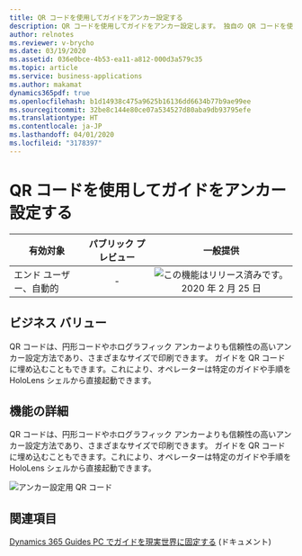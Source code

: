 ```yaml
---
title: QR コードを使用してガイドをアンカー設定する
description: QR コードを使用してガイドをアンカー設定します。 独自の QR コードを使用し、それらをさまざまなサイズで印刷したり、特定のガイドや手順へのリンクを埋め込んだりできます。
author: relnotes
ms.reviewer: v-brycho
ms.date: 03/19/2020
ms.assetid: 036e0bce-4b53-ea11-a812-000d3a579c35
ms.topic: article
ms.service: business-applications
ms.author: makamat
dynamics365pdf: true
ms.openlocfilehash: b1d14938c475a9625b16136dd6634b77b9ae99ee
ms.sourcegitcommit: 32be8c144e80ce07a534527d80aba9db93795efe
ms.translationtype: HT
ms.contentlocale: ja-JP
ms.lasthandoff: 04/01/2020
ms.locfileid: "3178397"
---
```

# <a name="anchor-a-guide-with-a-qr-code"></a>QR コードを使用してガイドをアンカー設定する


| 有効対象    |  パブリック プレビュー | 一般提供 | 
| ---------- | :----------: |:----------: |
|エンド ユーザー、自動的|-| ![この機能はリリース済みです。](/dynamics365-release-plan/media/green-checkmark.png "この機能はリリース済みです。") 2020 年 2 月 25 日|


## <a name="business-value"></a>ビジネス バリュー
<!-- bv start -->
QR コードは、円形コードやホログラフィック アンカーよりも信頼性の高いアンカー設定方法であり、さまざまなサイズで印刷できます。 ガイドを QR コードに埋め込むこともできます。これにより、オペレーターは特定のガイドや手順を HoloLens シェルから直接起動できます。
<!-- bv end -->



## <a name="feature-details"></a>機能の詳細
<!--feature detail start -->
QR コードは、円形コードやホログラフィック アンカーよりも信頼性の高いアンカー設定方法であり、さまざまなサイズで印刷できます。 ガイドを QR コードに埋め込むこともできます。これにより、オペレーターは特定のガイドや手順を HoloLens シェルから直接起動できます。
<!--feature detail end -->

![アンカー設定用 QR コード](media/qr-code.png "アンカー設定用 QR コード")
<!-- Picture 1 -->









## <a name="see-also"></a>関連項目

[Dynamics 365 Guides PC でガイドを現実世界に固定する](https://docs.microsoft.com/dynamics365/mixed-reality/guides/anchor) (ドキュメント)
